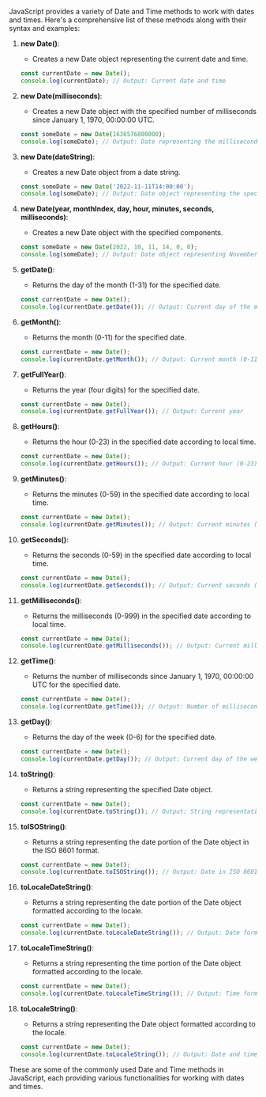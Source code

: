 JavaScript provides a variety of Date and Time methods to work with dates and times. Here's a comprehensive list of these methods along with their syntax and examples:

1. **new Date()**:
   - Creates a new Date object representing the current date and time.
   ```javascript
   const currentDate = new Date();
   console.log(currentDate); // Output: Current date and time
   ```

2. **new Date(milliseconds)**:
   - Creates a new Date object with the specified number of milliseconds since January 1, 1970, 00:00:00 UTC.
   ```javascript
   const someDate = new Date(1636576800000);
   console.log(someDate); // Output: Date representing the milliseconds
   ```

3. **new Date(dateString)**:
   - Creates a new Date object from a date string.
   ```javascript
   const someDate = new Date('2022-11-11T14:00:00');
   console.log(someDate); // Output: Date object representing the specified date and time
   ```

4. **new Date(year, monthIndex, day, hour, minutes, seconds, milliseconds)**:
   - Creates a new Date object with the specified components.
   ```javascript
   const someDate = new Date(2022, 10, 11, 14, 0, 0);
   console.log(someDate); // Output: Date object representing November 11, 2022, 14:00:00
   ```

5. **getDate()**:
   - Returns the day of the month (1-31) for the specified date.
   ```javascript
   const currentDate = new Date();
   console.log(currentDate.getDate()); // Output: Current day of the month
   ```

6. **getMonth()**:
   - Returns the month (0-11) for the specified date.
   ```javascript
   const currentDate = new Date();
   console.log(currentDate.getMonth()); // Output: Current month (0-11)
   ```

7. **getFullYear()**:
   - Returns the year (four digits) for the specified date.
   ```javascript
   const currentDate = new Date();
   console.log(currentDate.getFullYear()); // Output: Current year
   ```

8. **getHours()**:
   - Returns the hour (0-23) in the specified date according to local time.
   ```javascript
   const currentDate = new Date();
   console.log(currentDate.getHours()); // Output: Current hour (0-23)
   ```

9. **getMinutes()**:
   - Returns the minutes (0-59) in the specified date according to local time.
   ```javascript
   const currentDate = new Date();
   console.log(currentDate.getMinutes()); // Output: Current minutes (0-59)
   ```

10. **getSeconds()**:
    - Returns the seconds (0-59) in the specified date according to local time.
    ```javascript
    const currentDate = new Date();
    console.log(currentDate.getSeconds()); // Output: Current seconds (0-59)
    ```

11. **getMilliseconds()**:
    - Returns the milliseconds (0-999) in the specified date according to local time.
    ```javascript
    const currentDate = new Date();
    console.log(currentDate.getMilliseconds()); // Output: Current milliseconds (0-999)
    ```

12. **getTime()**:
    - Returns the number of milliseconds since January 1, 1970, 00:00:00 UTC for the specified date.
    ```javascript
    const currentDate = new Date();
    console.log(currentDate.getTime()); // Output: Number of milliseconds since January 1, 1970
    ```

13. **getDay()**:
    - Returns the day of the week (0-6) for the specified date.
    ```javascript
    const currentDate = new Date();
    console.log(currentDate.getDay()); // Output: Current day of the week (0-6)
    ```

14. **toString()**:
    - Returns a string representing the specified Date object.
    ```javascript
    const currentDate = new Date();
    console.log(currentDate.toString()); // Output: String representation of the date
    ```

15. **toISOString()**:
    - Returns a string representing the date portion of the Date object in the ISO 8601 format.
    ```javascript
    const currentDate = new Date();
    console.log(currentDate.toISOString()); // Output: Date in ISO 8601 format
    ```

16. **toLocaleDateString()**:
    - Returns a string representing the date portion of the Date object formatted according to the locale.
    ```javascript
    const currentDate = new Date();
    console.log(currentDate.toLocaleDateString()); // Output: Date formatted according to the locale
    ```

17. **toLocaleTimeString()**:
    - Returns a string representing the time portion of the Date object formatted according to the locale.
    ```javascript
    const currentDate = new Date();
    console.log(currentDate.toLocaleTimeString()); // Output: Time formatted according to the locale
    ```

18. **toLocaleString()**:
    - Returns a string representing the Date object formatted according to the locale.
    ```javascript
    const currentDate = new Date();
    console.log(currentDate.toLocaleString()); // Output: Date and time formatted according to the locale
    ```

These are some of the commonly used Date and Time methods in JavaScript, each providing various functionalities for working with dates and times.